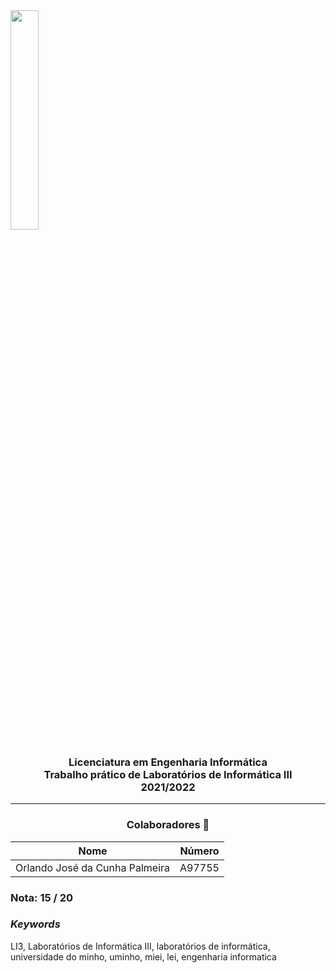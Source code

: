 <img src='https://i.postimg.cc/hjkbcqPN/EEUM-logo.png' width="30%"/>

<h3 align="center">Licenciatura em Engenharia Informática <br> Trabalho prático de Laboratórios de Informática III <br> 2021/2022 </h3>

---
<h3 align="center"> Colaboradores &#129309 </h2>

<div align="center">

| Nome                           | Número |
|--------------------------------|--------|
| Orlando José da Cunha Palmeira | A97755 |

</div>

### Nota: 15 / 20

<h3><i>Keywords</i></h3>
LI3, Laboratórios de Informática III, laboratórios de informática, universidade do minho, uminho, miei, lei, engenharia informatica
